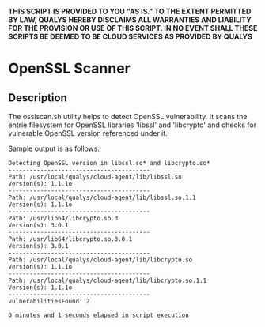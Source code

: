 **THIS SCRIPT IS PROVIDED TO YOU "AS IS." TO THE EXTENT PERMITTED BY LAW, QUALYS HEREBY DISCLAIMS ALL WARRANTIES AND LIABILITY FOR THE PROVISION OR USE OF THIS SCRIPT. IN NO EVENT SHALL THESE SCRIPTS BE DEEMED TO BE CLOUD SERVICES AS PROVIDED BY QUALYS**

# OpenSSL Scanner
## Description
The osslscan.sh utility helps to detect OpenSSL vulnerability. It scans the entrie filesystem for OpenSSL libraries 'libssl' and 'libcrypto' and checks for vulnerable OpenSSL version referenced under it.

Sample output is as follows:

```
Detecting OpenSSL version in libssl.so* and libcrypto.so*
----------------------------------------
Path: /usr/local/qualys/cloud-agent/lib/libssl.so
Version(s): 1.1.1o
----------------------------------------
Path: /usr/local/qualys/cloud-agent/lib/libssl.so.1.1
Version(s): 1.1.1o
----------------------------------------
Path: /usr/lib64/libcrypto.so.3
Version(s): 3.0.1
----------------------------------------
Path: /usr/lib64/libcrypto.so.3.0.1
Version(s): 3.0.1
----------------------------------------
Path: /usr/local/qualys/cloud-agent/lib/libcrypto.so
Version(s): 1.1.1o
----------------------------------------
Path: /usr/local/qualys/cloud-agent/lib/libcrypto.so.1.1
Version(s): 1.1.1o
----------------------------------------
vulnerabilitiesFound: 2

0 minutes and 1 seconds elapsed in script execution
```
